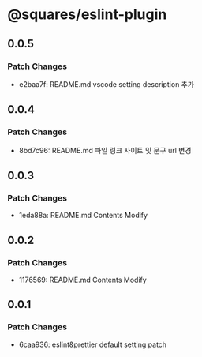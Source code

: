 # @squares/eslint-plugin

## 0.0.5

### Patch Changes

- e2baa7f: README.md vscode setting description 추가

## 0.0.4

### Patch Changes

- 8bd7c96: README.md 파일 링크 사이트 및 문구 url 변경

## 0.0.3

### Patch Changes

- 1eda88a: README.md Contents Modify

## 0.0.2

### Patch Changes

- 1176569: README.md Contents Modify

## 0.0.1

### Patch Changes

- 6caa936: eslint&prettier default setting patch

